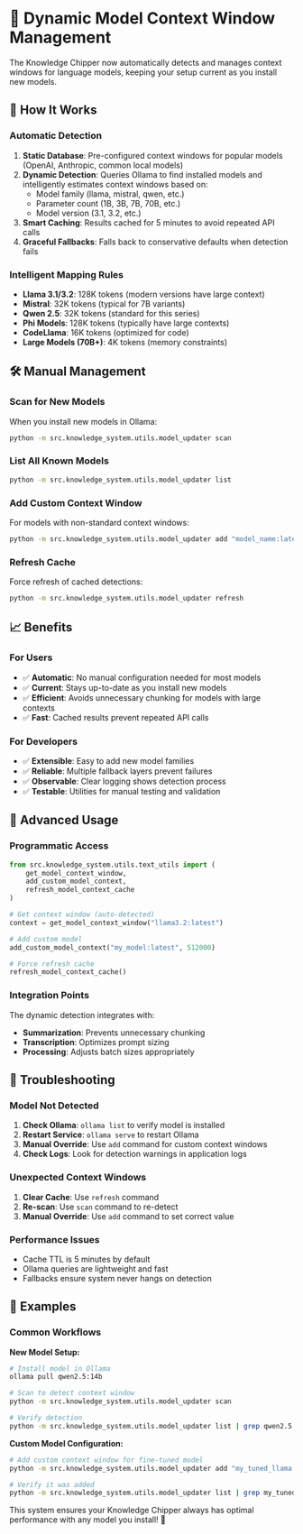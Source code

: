 # 🤖 Dynamic Model Context Window Management

The Knowledge Chipper now automatically detects and manages context windows for language models, keeping your setup current as you install new models.

## 🔄 **How It Works**

### **Automatic Detection**
1. **Static Database**: Pre-configured context windows for popular models (OpenAI, Anthropic, common local models)
2. **Dynamic Detection**: Queries Ollama to find installed models and intelligently estimates context windows based on:
   - Model family (llama, mistral, qwen, etc.)
   - Parameter count (1B, 3B, 7B, 70B, etc.)
   - Model version (3.1, 3.2, etc.)
3. **Smart Caching**: Results cached for 5 minutes to avoid repeated API calls
4. **Graceful Fallbacks**: Falls back to conservative defaults when detection fails

### **Intelligent Mapping Rules**
- **Llama 3.1/3.2**: 128K tokens (modern versions have large context)
- **Mistral**: 32K tokens (typical for 7B variants)  
- **Qwen 2.5**: 32K tokens (standard for this series)
- **Phi Models**: 128K tokens (typically have large contexts)
- **CodeLlama**: 16K tokens (optimized for code)
- **Large Models (70B+)**: 4K tokens (memory constraints)

## 🛠️ **Manual Management**

### **Scan for New Models**
When you install new models in Ollama:
```bash
python -m src.knowledge_system.utils.model_updater scan
```

### **List All Known Models**
```bash
python -m src.knowledge_system.utils.model_updater list
```

### **Add Custom Context Window**
For models with non-standard context windows:
```bash
python -m src.knowledge_system.utils.model_updater add "model_name:latest" 256000
```

### **Refresh Cache**
Force refresh of cached detections:
```bash
python -m src.knowledge_system.utils.model_updater refresh
```

## 📈 **Benefits**

### **For Users**
- ✅ **Automatic**: No manual configuration needed for most models
- ✅ **Current**: Stays up-to-date as you install new models  
- ✅ **Efficient**: Avoids unnecessary chunking for models with large contexts
- ✅ **Fast**: Cached results prevent repeated API calls

### **For Developers**
- ✅ **Extensible**: Easy to add new model families
- ✅ **Reliable**: Multiple fallback layers prevent failures
- ✅ **Observable**: Clear logging shows detection process
- ✅ **Testable**: Utilities for manual testing and validation

## 🔧 **Advanced Usage**

### **Programmatic Access**
```python
from src.knowledge_system.utils.text_utils import (
    get_model_context_window,
    add_custom_model_context,
    refresh_model_context_cache
)

# Get context window (auto-detected)
context = get_model_context_window("llama3.2:latest")

# Add custom model
add_custom_model_context("my_model:latest", 512000)

# Force refresh cache
refresh_model_context_cache()
```

### **Integration Points**
The dynamic detection integrates with:
- **Summarization**: Prevents unnecessary chunking
- **Transcription**: Optimizes prompt sizing  
- **Processing**: Adjusts batch sizes appropriately

## 🚨 **Troubleshooting**

### **Model Not Detected**
1. **Check Ollama**: `ollama list` to verify model is installed
2. **Restart Service**: `ollama serve` to restart Ollama
3. **Manual Override**: Use `add` command for custom context windows
4. **Check Logs**: Look for detection warnings in application logs

### **Unexpected Context Windows**
1. **Clear Cache**: Use `refresh` command
2. **Re-scan**: Use `scan` command to re-detect
3. **Manual Override**: Use `add` command to set correct value

### **Performance Issues**
- Cache TTL is 5 minutes by default
- Ollama queries are lightweight and fast
- Fallbacks ensure system never hangs on detection

## 📝 **Examples**

### **Common Workflows**

**New Model Setup:**
```bash
# Install model in Ollama
ollama pull qwen2.5:14b

# Scan to detect context window  
python -m src.knowledge_system.utils.model_updater scan

# Verify detection
python -m src.knowledge_system.utils.model_updater list | grep qwen2.5
```

**Custom Model Configuration:**
```bash
# Add custom context window for fine-tuned model
python -m src.knowledge_system.utils.model_updater add "my_tuned_llama:latest" 200000

# Verify it was added
python -m src.knowledge_system.utils.model_updater list | grep my_tuned
```

This system ensures your Knowledge Chipper always has optimal performance with any model you install! 🎉
